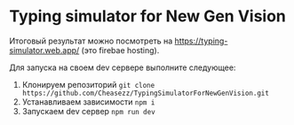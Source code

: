 # Typing simulator for New Gen Vision

Итоговый результат можно посмотреть на https://typing-simulator.web.app/ (это firebae hosting).

Для запуска на своем dev сервере выполните следующее:
1. Клонируем репозиторий 
`git clone https://github.com/Cheasezz/TypingSimulatorForNewGenVision.git`
2. Устанавливаем зависимости `npm i`
3. Запускаем dev сервер `npm run dev` 